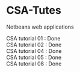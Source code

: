 # CSA-Tutes

Netbeans web applications

CSA tutorial 01 : Done<br/>
CSA tutorial 02 : Done <br/>
CSA tutorial 04 : Done <br/>
CSA tutorial 05 : Done <br/>
CSA tutorial 08 : Done <br/>
